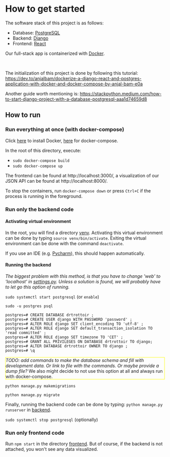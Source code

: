 # How to get started

The software stack of this project is as follows:

* Database: [PostgreSQL](https://www.postgresql.org/)
* Backend: [Django](https://www.djangoproject.com/)
* Frontend: [React](https://reactjs.org/)

Our full-stack app is containerized with [Docker](https://www.docker.com/).

<br>

The initialization of this project is done by following this
tutorial: https://dev.to/anjalbam/dockerize-a-django-react-and-postgres-application-with-docker-and-docker-compose-by-anjal-bam-e0a

Another guide worth mentioning
is: https://stackpython.medium.com/how-to-start-django-project-with-a-database-postgresql-aaa1d74659d8

## How to run

### Run everything at once (with docker-compose)

Click [here](https://docs.docker.com/get-docker/) to install Docker, [here](https://docs.docker.com/compose/install/)
for docker-compose.

In the root of this directory, execute:

* `sudo docker-compose build`
* `sudo docker-compose up`

The frontend can be found at http://localhost:3000/, a visualization of our JSON API can be found
at http://localhost:8000/.

To stop the containers, run `docker-compose down` or press `Ctrl+C` if the process is running in the foreground.

### Run only the backend code

#### Activating virtual environment

In the root, you will find a directory [venv](venv).
Activating this virtual environment can be done by typing `source venv/bin/activate`.
Exiting the virtual environment can be done with the command `deactivate`.

If you use an IDE (e.g. [Pycharm](https://www.jetbrains.com/toolbox-app/)), this should happen automatically.

#### Running the backend

*The biggest problem with this method, is that you have to change 'web' to 'localhost'
in [settings.py](../backend/config/settings.py). Unless a solution is found, we will probably have to let go this option
of running.*

`sudo systemctl start postgresql` (or `enable`)

`sudo -u postgres psql`

```
postgres=# CREATE DATABASE drtrottoir ;
postgres=# CREATE USER django WITH PASSWORD 'password' ;
postgres=# ALTER ROLE django SET client_encoding TO 'utf-8' ;
postgres=# ALTER ROLE django SET default_transaction_isolation TO 'read committed' ;
postgres=# ALTER ROLE django SET timezone TO 'CET' ;
postgres=# GRANT ALL PRIVILEGES ON DATABASE drtrottoir TO django;
postgres=# ALTER DATABASE drtrottoir OWNER TO django ;
postgres=# \q
```

<div style="border: solid 1px yellow">
<span style="font-style: italic">TODO: add commands to make the database schema and fill with development data. Or link to file with the commands. Or maybe provide a dump file?</span>
We also might decide to not use this option at all and always run with docker-compose.
</div>


`python manage.py makemigrations`

`python manage.py migrate`

Finally, running the backend code can be done by typing:
`python manage.py runserver` in [backend](../backend).

`sudo systemctl stop postgresql` (optionally)

### Run only frontend code

Run `npm start` in the directory [frontend](../frontend). But of course, if the backend is not attached, you won't see any
data visualized.


